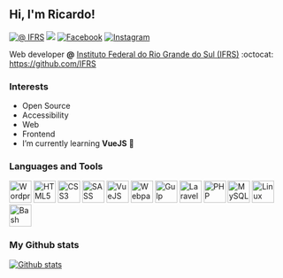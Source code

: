 ## Hi, I'm Ricardo!
[![@ IFRS](https://img.shields.io/badge/E--mail%20%40%20IFRS-ricardo.moro%40ifrs.edu.br-%23b23121?style=flat-square&logo=Gmail&logoColor=white)](mailto:ricardo.moro@ifrs.edu.br)
[![](https://img.shields.io/badge/E--mail-ricardo.moro%40hotmail.com-%23b23121?style=flat-square&logo=Gmail&logoColor=white)](mailto:ricardo.moro@hotmail.com)
[![Facebook](https://img.shields.io/badge/Facebook-moro.ricardo-%233b5998?style=flat-square&logo=Facebook&logoColor=white)](https://fb.com/moro.ricardo)
[![Instagram](https://img.shields.io/badge/Instagram-ricardomoro85-%23e1306c?style=flat-square&logo=Instagram&logoColor=white)](https://instagram.com/ricardomoro85)

Web developer **@** [Instituto Federal do Rio Grande do Sul (IFRS)](https://ifrs.edu.br/) :octocat: https://github.com/IFRS

### Interests

- Open Source
- Accessibility
- Web
- Frontend
- I’m currently learning **VueJS** :slightly_smiling_face:

### Languages and Tools

<p>
  <img src="https://devicons.github.io/devicon/devicon.git/icons/wordpress/wordpress-original.svg" alt="Wordpress" width="40" height="40"/>
  <img src="https://devicons.github.io/devicon/devicon.git/icons/html5/html5-original-wordmark.svg" alt="HTML5" width="40" height="40"/>
  <img src="https://devicons.github.io/devicon/devicon.git/icons/css3/css3-original-wordmark.svg" alt="CSS3" width="40" height="40"/>
  <img src="https://devicons.github.io/devicon/devicon.git/icons/sass/sass-original.svg" alt="SASS" width="40" height="40"/>
  <img src="https://devicons.github.io/devicon/devicon.git/icons/vuejs/vuejs-original-wordmark.svg" alt="VueJS" width="40" height="40"/>
  <img src="https://devicons.github.io/devicon/devicon.git/icons/webpack/webpack-original.svg" alt="Webpack" width="40" height="40"/>
  <img src="https://devicons.github.io/devicon/devicon.git/icons/gulp/gulp-plain.svg" alt="Gulp" width="40" height="40"/>
  <img src="https://devicons.github.io/devicon/devicon.git/icons/laravel/laravel-plain-wordmark.svg" alt="Laravel" width="40" height="40"/>
  <img src="https://devicons.github.io/devicon/devicon.git/icons/php/php-original.svg" alt="PHP" width="40" height="40"/>
  <img src="https://devicons.github.io/devicon/devicon.git/icons/mysql/mysql-original-wordmark.svg" alt="MySQL" width="40" height="40"/>
  <img src="https://devicons.github.io/devicon/devicon.git/icons/linux/linux-original.svg" alt="Linux" width="40" height="40"/>
  <img src="https://www.vectorlogo.zone/logos/gnu_bash/gnu_bash-icon.svg" alt="Bash" width="40" height="40"/>
</p>

### My Github stats

[![Github stats](https://github-readme-stats.vercel.app/api?username=ricardomoro)](https://github-readme-stats.vercel.app/api?username=ricardomoro)

